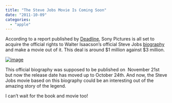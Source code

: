 ```yaml
---
title: "The Steve Jobs Movie Is Coming Soon"
date: "2011-10-09"
categories: 
  - "apple"
---
```


According to a report published by [Deadline](http://www.deadline.com/2011/10/sony-pictures-acquiring-apple-icon-steven-jobs-book-for-feature-film/), Sony Pictures is all set to acquire the official rights to Walter Isaacson’s official Steve Jobs [biography](http://www.cosmogeek.info/2011/06/steve-jobs-official-biography-tops-best.html) and make a movie out of it. This deal is around $1 million against $3 million.

[![image](http://lh5.ggpht.com/--gcIYV7e4wA/TpEP3JNH2_I/AAAAAAAAF3U/awvmiw4S-jw/image_thumb%25255B2%25255D.png?imgmax=800 "image")](http://lh6.ggpht.com/-i-EbvcSMyXI/TpEP2hvSxCI/AAAAAAAAF3Q/S83CrXUCSis/s1600-h/image%25255B4%25255D.png)

This official biography was supposed to be published on  November 21st but now the release date has moved up to October 24th. And now, the Steve Jobs movie based on this biography could be an interesting out of the amazing story of the legend.

I can’t wait for the book and movie too!

